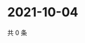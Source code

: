 # 2021-10-04

共 0 条

<!-- BEGIN WEIBO -->
<!-- 最后更新时间 Mon Oct 04 2021 03:06:41 GMT+0800 (China Standard Time) -->

<!-- END WEIBO -->
